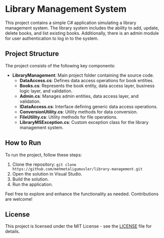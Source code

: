 # Library Management System

This project contains a simple C# application simulating a library management system. The library system includes the ability to add, update, delete books, and list existing books. Additionally, there is an admin module for user authentication to log in to the system.

## Project Structure

The project consists of the following key components:

- **LibraryManagement**: Main project folder containing the source code.
  - **DataAccess.cs**: Defines data access operations for book entities.
  - **Books.cs**: Represents the book entity, data access layer, business logic layer, and validation.
  - **Admin.cs**: Manages admin entities, data access layer, and validation.
  - **IDataAccess.cs**: Interface defining generic data access operations.
  - **ConversionUtility.cs**: Utility methods for data conversion.
  - **FileUtility.cs**: Utility methods for file operations.
  - **LibraryMSException.cs**: Custom exception class for the library management system.

## How to Run

To run the project, follow these steps:

1. Clone the repository: `git clone https://github.com/mehmetaligumusler/library-management.git`
2. Open the solution in Visual Studio.
3. Build the solution.
4. Run the application.

Feel free to explore and enhance the functionality as needed. Contributions are welcome!

## License

This project is licensed under the MIT License - see the [LICENSE](LICENSE) file for details.
